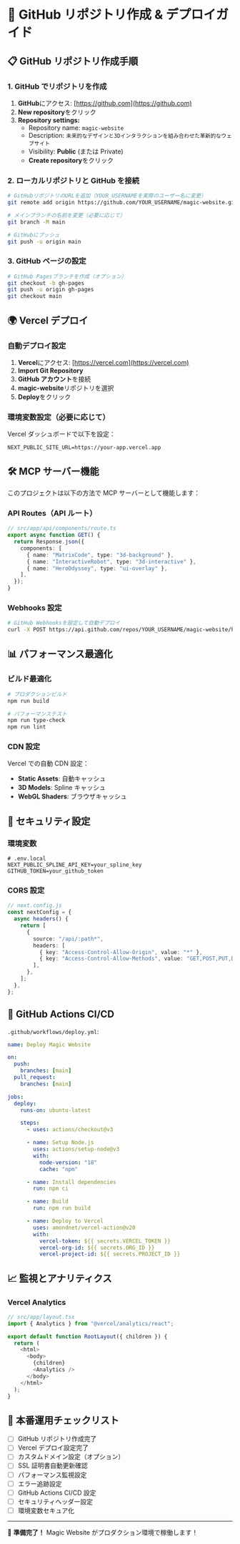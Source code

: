 # 🚀 GitHub リポジトリ作成 & デプロイガイド

## 📋 GitHub リポジトリ作成手順

### 1. GitHub でリポジトリを作成

1. **GitHub**にアクセス: [https://github.com](https://github.com)
2. **New repository**をクリック
3. **Repository settings:**
   - Repository name: `magic-website`
   - Description: `未来的なデザインと3Dインタラクションを組み合わせた革新的なウェブサイト`
   - Visibility: **Public** (または Private)
   - **Create repository**をクリック

### 2. ローカルリポジトリと GitHub を接続

```bash
# GitHubリポジトリのURLを追加（YOUR_USERNAMEを実際のユーザー名に変更）
git remote add origin https://github.com/YOUR_USERNAME/magic-website.git

# メインブランチの名前を変更（必要に応じて）
git branch -M main

# GitHubにプッシュ
git push -u origin main
```

### 3. GitHub ページの設定

```bash
# GitHub Pagesブランチを作成（オプション）
git checkout -b gh-pages
git push -u origin gh-pages
git checkout main
```

## 🌍 Vercel デプロイ

### 自動デプロイ設定

1. **Vercel**にアクセス: [https://vercel.com](https://vercel.com)
2. **Import Git Repository**
3. **GitHub アカウント**を接続
4. **magic-website**リポジトリを選択
5. **Deploy**をクリック

### 環境変数設定（必要に応じて）

Vercel ダッシュボードで以下を設定：

```env
NEXT_PUBLIC_SITE_URL=https://your-app.vercel.app
```

## 🛠️ MCP サーバー機能

このプロジェクトは以下の方法で MCP サーバーとして機能します：

### API Routes（API ルート）

```typescript
// src/app/api/components/route.ts
export async function GET() {
  return Response.json({
    components: [
      { name: "MatrixCode", type: "3d-background" },
      { name: "InteractiveRobot", type: "3d-interactive" },
      { name: "HeroOdyssey", type: "ui-overlay" },
    ],
  });
}
```

### Webhooks 設定

```bash
# GitHub Webhooksを設定して自動デプロイ
curl -X POST https://api.github.com/repos/YOUR_USERNAME/magic-website/hooks
```

## 📊 パフォーマンス最適化

### ビルド最適化

```bash
# プロダクションビルド
npm run build

# パフォーマンステスト
npm run type-check
npm run lint
```

### CDN 設定

Vercel での自動 CDN 設定：

- **Static Assets**: 自動キャッシュ
- **3D Models**: Spline キャッシュ
- **WebGL Shaders**: ブラウザキャッシュ

## 🔐 セキュリティ設定

### 環境変数

```env
# .env.local
NEXT_PUBLIC_SPLINE_API_KEY=your_spline_key
GITHUB_TOKEN=your_github_token
```

### CORS 設定

```typescript
// next.config.js
const nextConfig = {
  async headers() {
    return [
      {
        source: "/api/:path*",
        headers: [
          { key: "Access-Control-Allow-Origin", value: "*" },
          { key: "Access-Control-Allow-Methods", value: "GET,POST,PUT,DELETE" },
        ],
      },
    ];
  },
};
```

## 🤖 GitHub Actions CI/CD

`.github/workflows/deploy.yml`:

```yaml
name: Deploy Magic Website

on:
  push:
    branches: [main]
  pull_request:
    branches: [main]

jobs:
  deploy:
    runs-on: ubuntu-latest

    steps:
      - uses: actions/checkout@v3

      - name: Setup Node.js
        uses: actions/setup-node@v3
        with:
          node-version: "18"
          cache: "npm"

      - name: Install dependencies
        run: npm ci

      - name: Build
        run: npm run build

      - name: Deploy to Vercel
        uses: amondnet/vercel-action@v20
        with:
          vercel-token: ${{ secrets.VERCEL_TOKEN }}
          vercel-org-id: ${{ secrets.ORG_ID }}
          vercel-project-id: ${{ secrets.PROJECT_ID }}
```

## 📈 監視とアナリティクス

### Vercel Analytics

```typescript
// src/app/layout.tsx
import { Analytics } from "@vercel/analytics/react";

export default function RootLayout({ children }) {
  return (
    <html>
      <body>
        {children}
        <Analytics />
      </body>
    </html>
  );
}
```

## 🎯 本番運用チェックリスト

- [ ] GitHub リポジトリ作成完了
- [ ] Vercel デプロイ設定完了
- [ ] カスタムドメイン設定（オプション）
- [ ] SSL 証明書自動更新確認
- [ ] パフォーマンス監視設定
- [ ] エラー追跡設定
- [ ] GitHub Actions CI/CD 設定
- [ ] セキュリティヘッダー設定
- [ ] 環境変数セキュア化

---

🚀 **準備完了！** Magic Website がプロダクション環境で稼働します！
